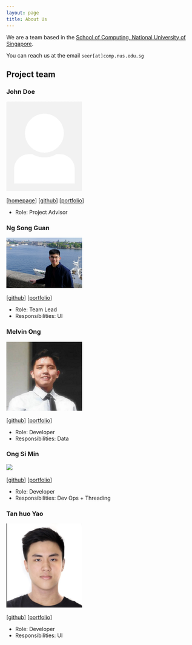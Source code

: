 ```yaml
---
layout: page
title: About Us
---
```


We are a team based in the [School of Computing, National University of Singapore](http://www.comp.nus.edu.sg).

You can reach us at the email `seer[at]comp.nus.edu.sg`

## Project team

### John Doe

<img src="images/johndoe.png" width="200px">

[[homepage](http://www.comp.nus.edu.sg/~damithch)]
[[github](https://github.com/johndoe)]
[[portfolio](team/johndoe.md)]

* Role: Project Advisor

### Ng Song Guan

<img src="images/sgn00.png" width="200px">

[[github](http://github.com/sgn00)]
[[portfolio](team/sgn00.md)]

* Role: Team Lead
* Responsibilities: UI

### Melvin Ong

<img src="images/moyj01.png" width="200px">

[[github](https://github.com/moyj01)]
[[portfolio](team/moyj01.md)]

* Role: Developer
* Responsibilities: Data

### Ong Si Min

<img src="images/minzzelo.png" width="200px">

[[github](http://github.com/minzzelo)]
[[portfolio](team/minzzelo.md)]

* Role: Developer
* Responsibilities: Dev Ops + Threading

### Tan huo Yao

<img src="images/tanzhuoyao.png" width="200px">

[[github](http://github.com/tanzhuoyao-nus)]
[[portfolio](team/tanzhuoyao.md)]

* Role: Developer
* Responsibilities: UI
